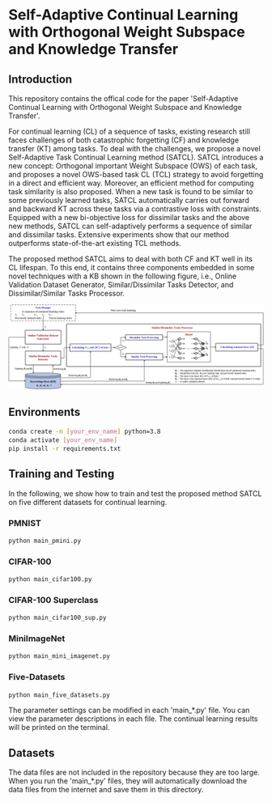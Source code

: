 # Self-Adaptive Continual Learning with Orthogonal Weight Subspace and Knowledge Transfer

## Introduction
This repository contains the offical code for the paper 'Self-Adaptive Continual Learning with Orthogonal Weight Subspace and Knowledge Transfer'.

For continual learning (CL) of a sequence of tasks, existing research still faces challenges of both catastrophic forgetting (CF) and knowledge transfer (KT) among tasks. To deal with the challenges, we propose a novel Self-Adaptive Task Continual Learning method (SATCL). SATCL introduces a new concept: Orthogonal important Weight Subspace (OWS) of each task, and proposes a novel OWS-based task CL (TCL) strategy to avoid forgetting in a direct and efficient way. Moreover, an efficient method for computing task similarity is also proposed. When a new task is found to be similar to some previously learned tasks, SATCL automatically carries out forward and backward KT across these tasks via a contrastive loss with constraints. Equipped with a new bi-objective loss for dissimilar tasks and the above new methods, SATCL can self-adaptively performs a sequence of similar and dissimilar tasks. Extensive experiments show that our method outperforms state-of-the-art existing TCL methods.

The proposed method SATCL aims to deal with both CF and KT well in its CL lifespan. To this end, it contains three  components embedded in some novel techniques with a KB shown in the following figure, i.e., Online Validation Dataset Generator, Similar/Dissimilar Tasks Detector, and Dissimilar/Similar Tasks Processor.

![Fig.1](figs/Fig1.jpg)

## Environments

```bash
conda create -n [your_env_name] python=3.8
conda activate [your_env_name]
pip install -r requirements.txt
```

## Training and Testing

In the following, we show how to train and test the proposed method SATCL on five different datasets for continual learning.

### PMNIST

```bash
python main_pmini.py
```

### CIFAR-100

```bash
python main_cifar100.py
```

### CIFAR-100 Superclass

```bash
python main_cifar100_sup.py
```

### MiniImageNet

```bash
python main_mini_imagenet.py
```

### Five-Datasets

```bash
python main_five_datasets.py
```

The parameter settings can be modified in each 'main_*.py' file. You can view the parameter descriptions in each file. The continual learning results will be printed on the terminal.

## Datasets
The data files are not included in the repository because they are too large. When you run the 'main_*.py' files, they will automatically download the data files from the internet and save them in this directory.


